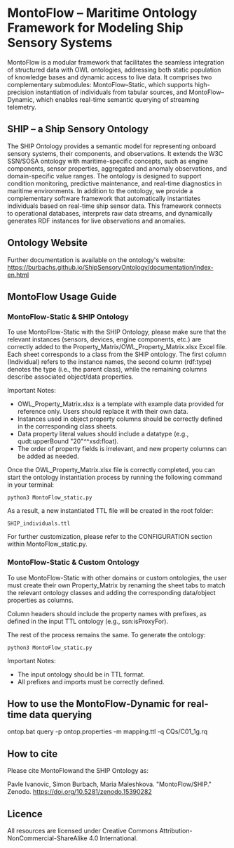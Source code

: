 # MontoFlow – Maritime Ontology Framework for Modeling Ship Sensory Systems
MontoFlow is a modular framework that facilitates the seamless integration of structured data with OWL ontologies, addressing both static population of knowledge bases and dynamic access to live data. It comprises two complementary submodules: MontoFlow–Static, which supports high-precision instantiation of individuals from tabular sources, and MontoFlow–Dynamic, which enables real-time semantic querying of streaming telemetry.

## SHIP – a Ship Sensory Ontology
The SHIP Ontology provides a semantic model for representing onboard sensory systems, their components, and observations. It extends the W3C SSN/SOSA ontology with maritime-specific concepts, such as engine components, sensor properties, aggregated and anomaly observations, and domain-specific value ranges. The ontology is designed to support condition monitoring, predictive maintenance, and real-time diagnostics in maritime environments.
In addition to the ontology, we provide a complementary software framework that automatically instantiates individuals based on real-time ship sensor data. This framework connects to operational databases, interprets raw data streams, and dynamically generates RDF instances for live observations and anomalies.

## Ontology Website
Further documentation is available on the ontology's website:
https://burbachs.github.io/ShipSensoryOntology/documentation/index-en.html

## MontoFlow Usage Guide
### MontoFlow-Static & SHIP Ontology

To use MontoFlow-Static with the SHIP Ontology, please make sure that the relevant instances (sensors, devices, engine components, etc.) are correctly added to the Property_Matrix/OWL_Property_Matrix.xlsx Excel file. Each sheet corresponds to a class from the SHIP ontology. The first column (Individual) refers to the instance names, the second column (rdf:type) denotes the type (i.e., the parent class), while the remaining columns describe associated object/data properties.

Important Notes:
* OWL_Property_Matrix.xlsx is a template with example data provided for reference only. Users should replace it with their own data.
* Instances used in object property columns should be correctly defined in the corresponding class sheets.
* Data property literal values should include a datatype (e.g., qudt:upperBound "20"^^xsd:float).
* The order of property fields is irrelevant, and new property columns can be added as needed.

Once the OWL_Property_Matrix.xlsx file is correctly completed, you can start the ontology instantiation process by running the following command in your terminal:

`python3 MontoFlow_static.py`

As a result, a new instantiated TTL file will be created in the root folder:

`SHIP_individuals.ttl`

For further customization, please refer to the CONFIGURATION section within MontoFlow_static.py.

### MontoFlow-Static & Custom Ontology

To use MontoFlow-Static with other domains or custom ontologies, the user must create their own Property_Matrix by renaming the sheet tabs to match the relevant ontology classes and adding the corresponding data/object properties as columns.

Column headers should include the property names with prefixes, as defined in the input TTL ontology (e.g., ssn:isProxyFor).

The rest of the process remains the same. To generate the ontology:

`python3 MontoFlow_static.py`

Important Notes:
* The input ontology should be in TTL format.
* All prefixes and imports must be correctly defined.

## How to use the MontoFlow-Dynamic for real-time data querying
ontop.bat query -p ontop.properties -m mapping.ttl -q CQs/C01_1g.rq

## How to cite
Please cite MontoFlowand the SHIP Ontology as:

Pavle Ivanovic, Simon Burbach, Maria Maleshkova. "MontoFlow/SHIP." Zenodo. https://doi.org/10.5281/zenodo.15390282

## Licence
All resources are licensed under Creative Commons Attribution-NonCommercial-ShareAlike 4.0 International.
